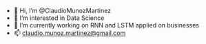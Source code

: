 - 👋 Hi, I’m @ClaudioMunozMartinez
- 👀 I’m interested in Data Science
- 🌱 I’m currently working on RNN and LSTM applied on businesses
- 📫 claudio.munoz.martinez@gmail.com

<!---
ClaudioMunozMartinez/ClaudioMunozMartinez is a ✨ special ✨ repository because its `README.md` (this file) appears on your GitHub profile.
You can click the Preview link to take a look at your changes.
--->
